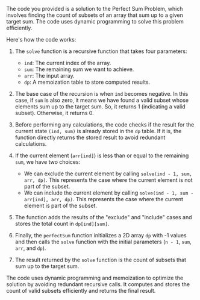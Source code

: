 The code you provided is a solution to the Perfect Sum Problem, which involves finding the count of subsets of an array that sum up to a given target sum. The code uses dynamic programming to solve this problem efficiently.

Here's how the code works:

1. The `solve` function is a recursive function that takes four parameters:
   - `ind`: The current index of the array.
   - `sum`: The remaining sum we want to achieve.
   - `arr`: The input array.
   - `dp`: A memoization table to store computed results.

2. The base case of the recursion is when `ind` becomes negative. In this case, if `sum` is also zero, it means we have found a valid subset whose elements sum up to the target sum. So, it returns 1 (indicating a valid subset). Otherwise, it returns 0.

3. Before performing any calculations, the code checks if the result for the current state `(ind, sum)` is already stored in the `dp` table. If it is, the function directly returns the stored result to avoid redundant calculations.

4. If the current element (`arr[ind]`) is less than or equal to the remaining `sum`, we have two choices:
   - We can exclude the current element by calling `solve(ind - 1, sum, arr, dp)`. This represents the case where the current element is not part of the subset.
   - We can include the current element by calling `solve(ind - 1, sum - arr[ind], arr, dp)`. This represents the case where the current element is part of the subset.

5. The function adds the results of the "exclude" and "include" cases and stores the total count in `dp[ind][sum]`.

6. Finally, the `perfectSum` function initializes a 2D array `dp` with -1 values and then calls the `solve` function with the initial parameters (`n - 1`, `sum`, `arr`, and `dp`).

7. The result returned by the `solve` function is the count of subsets that sum up to the target sum.

The code uses dynamic programming and memoization to optimize the solution by avoiding redundant recursive calls. It computes and stores the count of valid subsets efficiently and returns the final result.